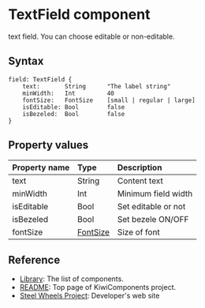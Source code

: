 # TextField component
text field. You can choose editable or non-editable.

## Syntax
````
field: TextField {
    text:       String      "The label string"
    minWidth:   Int         40
    fontSize:   FontSize    [small | regular | large]
    isEditable: Bool        false
    isBezeled:  Bool        false
}
````

## Property values
|Property name  |Type   |Description            |
|:--            |:--    |:--                    | 
|text           |String |Content text           |
|minWidth       |Int    |Minimum field width    |
|isEditable     |Bool   |Set editable or not    |
|isBezeled      |Bool   |Set bezele ON/OFF      |
|fontSize       |[FontSize](https://github.com/steelwheels/KiwiScript/blob/master/KiwiLibrary/Document/Enum/FontSize.md) | Size of font |

## Reference
* [Library](https://github.com/steelwheels/KiwiCompnents/blob/master/Document/Library.md): The list of components. 
* [README](https://github.com/steelwheels/KiwiCompnents): Top page of KiwiComponents project.
* [Steel Wheels Project](https://steelwheels.github.io): Developer's web site

